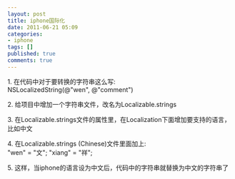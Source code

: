 ```yaml
---
layout: post
title: iphone国际化
date: 2011-06-21 05:09
categories:
- iphone
tags: []
published: true
comments: true
---
```

<p>1. 在代码中对于要转换的字符串这么写:<br />
NSLocalizedString<span>(</span><span>@"wen"</span><span>, </span><span>@"comment"</span><span>)</span></p>

<p><span>2. 给项目中增加一个字符串文件，改名为Localizable.strings</span></p>

<p><span>3. 在</span>Localizable.strings文件的属性里，在Localization下面增加要支持的语言，比如中文</p>

<p>4. 在Localizable.strings (Chinese)文件里面加上:<br />
"wen"<span> = </span>"<span>文</span>"<span>;</span>
"xiang"<span> = </span>"<span>祥</span>"<span>;</span></p>

<p>5. 这样，当iphone的语言设为中文后，代码中的字符串就替换为中文的字符串了</p>

